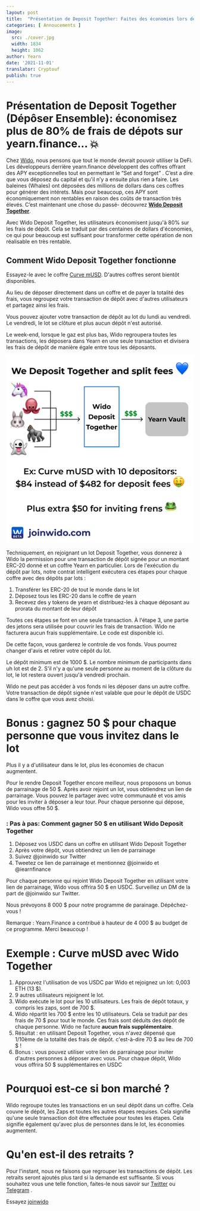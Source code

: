 ```yaml
---
layout: post
title:  "Présentation de Deposit Together: Faites des économies lors de vos dépôts dans un coffre"
categories: [ Annoucements ]
image:
  src: ./cover.jpg
  width: 1834
  height: 1062
author: Yearn
date: '2021-11-01'
translator: Cryptouf
publish: true
---
```


# Présentation de Deposit Together (Dépôser Ensemble): économisez plus de  80% de frais de dépots sur yearn.finance… 💥

Chez [Wido](https://app.joinwido.com/?page=detail&address=0x8cc94ccd0f3841a468184aCA3Cc478D2148E1757), nous pensons que tout le monde devrait pouvoir utiliser la DeFi. Les développeurs derrière yearn.finance développent des coffres offrant des APY exceptionnelles tout en permettant le “Set and forget” . C’est a dire que vous déposez du capital et qu'il n’y a ensuite plus rien a faire. Les baleines (Whales) ont déposées des millions de dollars dans ces coffres pour générer des intérets.  Mais pour beaucoup, ces APY sont économiquement non rentables en raison des coûts de transaction très élevés. C’est maintenant une chose du passé- découvrez **[Wido Deposit Together](https://app.joinwido.com/?page=detail&address=0x8cc94ccd0f3841a468184aCA3Cc478D2148E1757)**. 

Avec Wido Deposit Together, les utilisateurs économisent jusqu'à 80% sur les frais de dépôt. Cela se traduit par des centaines de dollars d'économies, ce qui pour beaucoup est suffisant pour transformer cette opération de non réalisable en très rentable.



## Comment Wido Deposit Together fonctionne 

Essayez-le avec le coffre [Curve mUSD](https://app.joinwido.com/?page=detail&address=0x8cc94ccd0f3841a468184aCA3Cc478D2148E1757). D'autres coffres seront bientôt disponibles.

Au lieu de déposer directement dans un coffre et de payer la totalité des frais, vous regroupez votre transaction de dépôt avec d'autres utilisateurs et partagez ainsi les frais.

Vous pouvez ajouter votre transaction de dépôt au lot du lundi au vendredi. Le vendredi, le lot se clôture et plus aucun dépôt n'est autorisé.

Le week-end, lorsque le gaz est plus bas, Wido regroupera toutes les transactions, les déposera dans Yearn en une seule transaction et divisera les frais de dépôt de manière égale entre tous les déposants.

![](deposit-together.png)

Techniquement, en rejoignant un lot Deposit Together, vous donnerez à Wido la permission pour une transaction de dépôt signée pour un montant ERC-20 donné et un coffre Yearn en particulier. Lors de l'exécution du dépôt par lots, notre contrat intelligent exécutera ces étapes pour chaque coffre avec des dépôts par lots :

1. Transférer les ERC-20 de tout le monde dans le lot
2. Déposez tous les ERC-20 dans le coffre de yearn
3. Recevez des y tokens de yearn et distribuez-les à chaque déposant au prorata du montant de leur dépôt


Toutes ces étapes se font en une seule transaction. À l'étape 3, une partie des jetons sera utilisée pour couvrir les frais de transaction. Wido ne facturera aucun frais supplémentaire. Le code est disponible ici.

De cette façon, vous garderez le controle de vos fonds. Vous pourrez changer d'avis et retirer votre cépôt du lot.

Le dépôt minimum est de 1000 $. Le nombre minimum de participants dans uh lot est de 2. S'il n'y a qu'une seule personne au moment de la clôture du lot, le lot restera ouvert jusqu'à vendredi prochain.

Wido ne peut pas accéder à vos fonds ni les déposer dans un autre coffre. Votre transaction de dépôt signée n'est valable que pour le dépôt de USDC dans le coffre que vous avez choisi.


# Bonus : gagnez 50 $  pour chaque personne que vous invitez dans le lot
Plus il y a d'utilisateur dans le lot,  plus les économies de chacun augmentent.

Pour le rendre Deposit Together encore meilleur, nous proposons un bonus de parrainage de 50 $. Après avoir rejoint un lot, vous obtiendrez un lien de parrainage. Vous pouvez le partager avec votre communauté et vos amis pour les inviter à déposer a leur tour. Pour chaque personne qui dépose, Wido vous offre 50 $.

 ### : Pas à pas: Comment gagner 50 $ en utilisant Wido Deposit Together

1. Déposez vos USDC dans un coffre en utilisant Wido Deposit Together
2. Après votre dépôt, vous obtiendrez un lien de parrainage
3. Suivez @joinwido sur Twitter
4. Tweetez ce lien de parrainage et mentionnez @joinwido et @iearnfinance

Pour chaque personne qui rejoint Wido Deposit Together en utilisant votre lien de parrainage, Wido vous offrira 50 $ en USDC. Surveillez un DM de la part de @joinwido sur Twitter.


Nous prévoyons 8 000 $ pour notre programme de parainage. Dépêchez-vous !

Remarque : Yearn.Finance a contribué à hauteur de 4 000 $ au budget de ce programme. Merci beaucoup !



# Exemple : Curve mUSD avec Wido Together

1. Approuvez l'utilisation de vos USDC par Wido et rejoignez un lot: 0,003 ETH (13 $).
2. 9 autres utilisateurs rejoignent le lot.
3. Wido exécute le lot pour les 10 utilisateurs. Les frais de dépôt totaux, y compris les zaps, sont de 700 $.
4. Wido répartit les 700 $ entre les 10 utilisateurs. Cela se traduit par des frais de 70 $ pour tout le monde. Ces frais sont déduits des dépôt de chaque personne. Wido ne facture **aucun frais supplémentaire**.
5. Résultat : en utilisant Deposit Together, vous n'avez dépensé que 1/10ème de la totalité des frais de dépôt. c'est-à-dire  70 $ au lieu de 700 $ !
6. Bonus : vous pouvez utiliser votre lien de parrainage pour inviter d'autres personnes à déposer avec vous. Pour chaque dépôt, Wido vous offrira 50 $ supplémentaires en USDC


# Pourquoi est-ce si bon marché ?
Wido regroupe toutes les transactions en un seul dépôt dans un coffre. Cela couvre le dépôt, les Zaps et toutes les autres étapes requises. Cela signifie qu'une seule transaction doit être effectuée pour toutes les étapes. Cela signifie également qu'avec plus de personnes dans le lot, les économies augmentent.



# Qu'en est-il des retraits ?
Pour l'instant, nous ne faisons que regrouper les transactions de dépôt. Les retraits seront ajoutés plus tard si la demande est suffisante. Si vous souhaitez vous une telle fonction, faites-le nous savoir sur [Twitter](https://twitter.com/joinwido)  ou [Telegram](https://t.me/joinwido) .


Essayez [joinwido](https://app.joinwido.com/?page=detail&address=0x8cc94ccd0f3841a468184aCA3Cc478D2148E1757)

